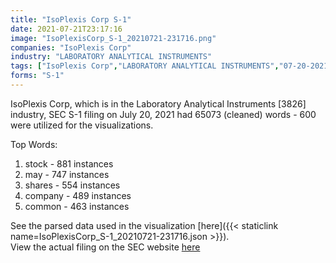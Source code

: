 ```yaml
---
title: "IsoPlexis Corp S-1"
date: 2021-07-21T23:17:16
image: "IsoPlexisCorp_S-1_20210721-231716.png"
companies: "IsoPlexis Corp"
industry: "LABORATORY ANALYTICAL INSTRUMENTS"
tags: ["IsoPlexis Corp","LABORATORY ANALYTICAL INSTRUMENTS","07-20-2021","S-1"]
forms: "S-1"
---
```

IsoPlexis Corp, which is in the Laboratory Analytical Instruments [3826] industry, SEC S-1 filing on July 20, 2021 had 65073 (cleaned) words - 600 were utilized for the visualizations.

Top Words:
1. stock - 881 instances
2. may - 747 instances
3. shares - 554 instances
4. company - 489 instances
5. common - 463 instances


See the parsed data used in the visualization [here]({{< staticlink name=IsoPlexisCorp_S-1_20210721-231716.json >}}).  
View the actual filing on the SEC website [here](https://www.sec.gov/Archives/edgar/data/1615055/0001628280-21-014106.txt)